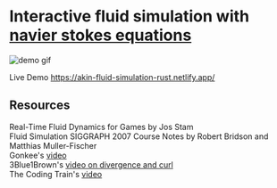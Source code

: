 # Interactive fluid simulation with [navier stokes equations](https://en.wikipedia.org/wiki/Navier%E2%80%93Stokes_equations)<br>

![demo gif](https://res.cloudinary.com/nettik-technologies/image/upload/v1643842639/ezgif-3-060a179dd2.gif)

Live Demo https://akin-fluid-simulation-rust.netlify.app/

## Resources<br>

Real-Time Fluid Dynamics for Games by Jos Stam <br>
Fluid Simulation SIGGRAPH 2007 Course Notes by Robert Bridson and Matthias Muller-Fischer<br>
Gonkee's [video](https://www.youtube.com/watch?v=qsYE1wMEMPA&t)<br>
3Blue1Brown's [video on divergence and curl](https://www.youtube.com/watch?v=rB83DpBJQsE&t)<br>
The Coding Train's [video](https://www.youtube.com/watch?v=alhpH6ECFvQ&t)<br>
